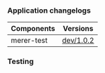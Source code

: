### Application changelogs

| Components | Versions |
|------------|----------|
| merer-test | [dev/1.0.2](https://github.com/jsarvabhowma/merger-test/releases/tag/dev/1.0.2) |

<!--- Application changelogs completed -->

### Testing
